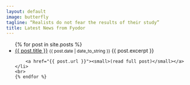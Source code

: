 ```yaml
---
layout: default
image: butterfly
tagline: “Realists do not fear the results of their study”
title: Latest News from Fyodor
---
```


<ul class="posts">
    {% for post in site.posts %}
    <li>
        <a href="{{ post.url }}">{{ post.title }}</a> <small>{{ post.date | date_to_string }}</small>
        {{ post.excerpt }}
        
        <a href="{{ post.url }}"><small>(read full post)</small></a>
    </li>
    <br>
    {% endfor %}
</ul>